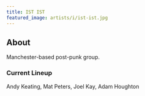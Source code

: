 ```yaml
---
title: IST IST
featured_image: artists/i/ist-ist.jpg
---
```

## About

Manchester-based post-punk group.

### Current Lineup

Andy Keating, Mat Peters, Joel Kay, Adam Houghton


